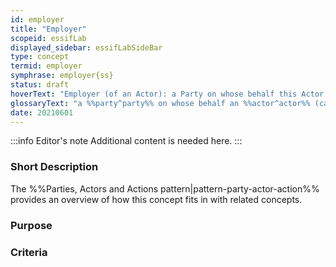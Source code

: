 ```yaml
---
id: employer
title: "Employer"
scopeid: essifLab
displayed_sidebar: essifLabSideBar
type: concept
termid: employer
symphrase: employer{ss}
status: draft
hoverText: "Employer (of an Actor): a Party on whose behalf this Actor (called an Employee of that Party) might execute Actions."
glossaryText: "a %%party^party%% on whose behalf an %%actor^actor%% (called an %%employee^employee%% of that %%party^party%%) might execute %%actions^action%%."
date: 20210601
---
```


:::info Editor's note
Additional content is needed here.
:::

### Short Description

The %%Parties, Actors and Actions pattern|pattern-party-actor-action%% provides an overview of how this concept fits in with related concepts.

### Purpose

### Criteria

